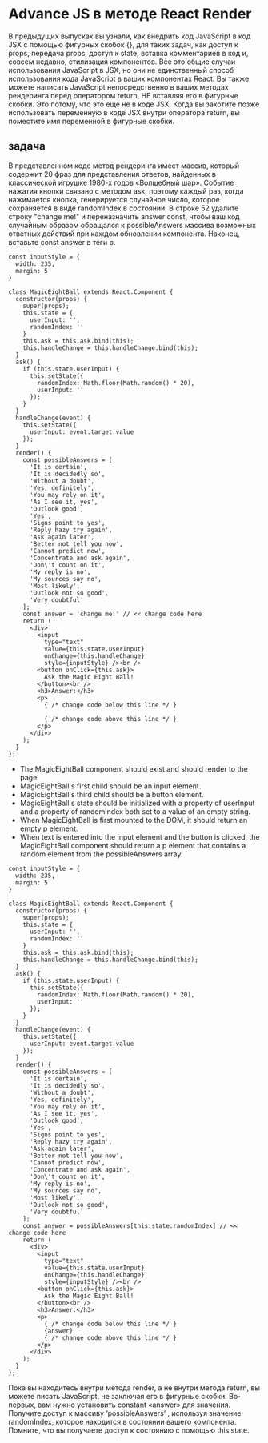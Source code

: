 # Advance JS в методе React Render

В предыдущих выпусках вы узнали, как внедрить код JavaScript в код JSX с помощью фигурных скобок {}, для таких задач, как доступ к props, передача props, доступ к state, вставка комментариев в код и, совсем недавно, стилизация компонентов. Все это общие случаи использования JavaScript в JSX, но они не единственный способ использования кода JavaScript в ваших компонентах React.
Вы также можете написать JavaScript непосредственно в ваших методах рендеринга перед оператором return, НЕ вставляя его в фигурные скобки. Это потому, что это еще не в коде JSX. Когда вы захотите позже использовать переменную в коде JSX внутри оператора return, вы поместите имя переменной в фигурные скобки.

## задача

В представленном коде метод рендеринга имеет массив, который содержит 20 фраз для представления ответов, найденных в классической игрушке 1980-х годов «Волшебный шар». Событие нажатия кнопки связано с методом ask, поэтому каждый раз, когда нажимается кнопка, генерируется случайное число, которое сохраняется в виде randomIndex в состоянии. В строке 52 удалите строку "change me!" и переназначить answer const, чтобы ваш код случайным образом обращался к possibleAnswers массива возможных ответных действий при каждом обновлении компонента. Наконец, вставьте const answer в теги p.

```
const inputStyle = {
  width: 235,
  margin: 5
}

class MagicEightBall extends React.Component {
  constructor(props) {
    super(props);
    this.state = {
      userInput: '',
      randomIndex: ''
    }
    this.ask = this.ask.bind(this);
    this.handleChange = this.handleChange.bind(this);
  }
  ask() {
    if (this.state.userInput) {
      this.setState({
        randomIndex: Math.floor(Math.random() * 20),
        userInput: ''
      });
    }
  }
  handleChange(event) {
    this.setState({
      userInput: event.target.value
    });
  }
  render() {
    const possibleAnswers = [
      'It is certain',
      'It is decidedly so',
      'Without a doubt', 
      'Yes, definitely',
      'You may rely on it',
      'As I see it, yes',
      'Outlook good',
      'Yes',
      'Signs point to yes',
      'Reply hazy try again',
      'Ask again later',
      'Better not tell you now',
      'Cannot predict now',
      'Concentrate and ask again',
      'Don\'t count on it', 
      'My reply is no',
      'My sources say no',
      'Most likely',
      'Outlook not so good',
      'Very doubtful'
    ];
    const answer = 'change me!' // << change code here
    return (
      <div>
        <input
          type="text"
          value={this.state.userInput}
          onChange={this.handleChange}
          style={inputStyle} /><br />
        <button onClick={this.ask}>
          Ask the Magic Eight Ball!
        </button><br />
        <h3>Answer:</h3>
        <p>
          { /* change code below this line */ }

          { /* change code above this line */ }
        </p>
      </div>
    );
  }
};
```
* The MagicEightBall component should exist and should render to the page.
* MagicEightBall's first child should be an input element.
* MagicEightBall's third child should be a button element.
* MagicEightBall's state should be initialized with a property of userInput and a property of randomIndex both set to a value of an empty string.
* When MagicEightBall is first mounted to the DOM, it should return an empty p element.
* When text is entered into the input element and the button is clicked, the MagicEightBall component should return a p element that contains a random element from the possibleAnswers array.

```
const inputStyle = {
  width: 235,
  margin: 5
}

class MagicEightBall extends React.Component {
  constructor(props) {
    super(props);
    this.state = {
      userInput: '',
      randomIndex: ''
    }
    this.ask = this.ask.bind(this);
    this.handleChange = this.handleChange.bind(this);
  }
  ask() {
    if (this.state.userInput) {
      this.setState({
        randomIndex: Math.floor(Math.random() * 20),
        userInput: ''
      });
    }
  }
  handleChange(event) {
    this.setState({
      userInput: event.target.value
    });
  }
  render() {
    const possibleAnswers = [
      'It is certain',
      'It is decidedly so',
      'Without a doubt', 
      'Yes, definitely',
      'You may rely on it',
      'As I see it, yes',
      'Outlook good',
      'Yes',
      'Signs point to yes',
      'Reply hazy try again',
      'Ask again later',
      'Better not tell you now',
      'Cannot predict now',
      'Concentrate and ask again',
      'Don\'t count on it', 
      'My reply is no',
      'My sources say no',
      'Most likely',
      'Outlook not so good',
      'Very doubtful'
    ];
    const answer = possibleAnswers[this.state.randomIndex] // << change code here
    return (
      <div>
        <input
          type="text"
          value={this.state.userInput}
          onChange={this.handleChange}
          style={inputStyle} /><br />
        <button onClick={this.ask}>
          Ask the Magic Eight Ball!
        </button><br />
        <h3>Answer:</h3>
        <p>
          { /* change code below this line */ }
          {answer}
          { /* change code above this line */ }
        </p>
      </div>
    );
  }
};
```
Пока вы находитесь внутри метода render, а не внутри метода return, вы можете писать JavaScript, не заключая его в фигурные скобки. 
Во-первых, вам нужно установить constant «answer» для значения. Получите доступ к массиву ‘possibleAnswers’ , используя значение randomIndex, которое находится в состоянии вашего компонента. Помните, что вы получаете доступ к состоянию с помощью this.state.